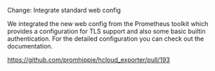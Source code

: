 Change: Integrate standard web config

We integrated the new web config from the Prometheus toolkit which provides a
configuration for TLS support and also some basic builtin authentication. For
the detailed configuration you can check out the documentation.

https://github.com/promhippie/hcloud_exporter/pull/193
